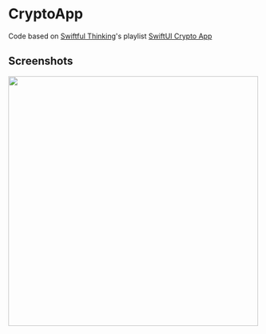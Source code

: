 # CryptoApp

Code based on [Swiftful Thinking](https://www.youtube.com/channel/UCp25X4LzOLaksp5qY0YMUzg)'s playlist [SwiftUI Crypto App](https://www.youtube.com/watch?v=TTYKL6CfbSs&list=PLwvDm4Vfkdphbc3bgy_LpLRQ9DDfFGcFu)

## Screenshots

<img src="./Resources/#6.png" height="500">
